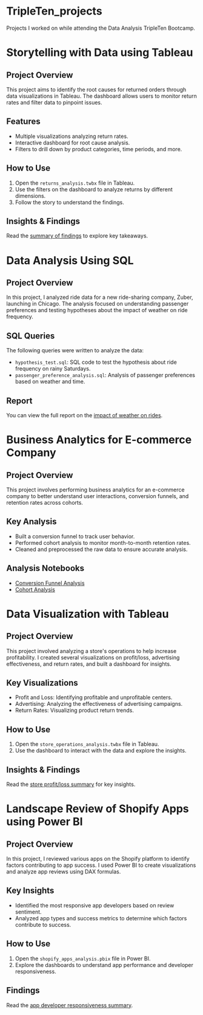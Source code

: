 # TripleTen_projects
Projects I worked on while attending the Data Analysis TripleTen Bootcamp.

# Storytelling with Data using Tableau

## Project Overview
This project aims to identify the root causes for returned orders through data visualizations in Tableau. The dashboard allows users to monitor return rates and filter data to pinpoint issues.

## Features
- Multiple visualizations analyzing return rates.
- Interactive dashboard for root cause analysis.
- Filters to drill down by product categories, time periods, and more.

## How to Use
1. Open the `returns_analysis.twbx` file in Tableau.
2. Use the filters on the dashboard to analyze returns by different dimensions.
3. Follow the story to understand the findings.

## Insights & Findings
Read the [summary of findings](insights/summary_of_findings.md) to explore key takeaways.

# Data Analysis Using SQL

## Project Overview
In this project, I analyzed ride data for a new ride-sharing company, Zuber, launching in Chicago. The analysis focused on understanding passenger preferences and testing hypotheses about the impact of weather on ride frequency.

## SQL Queries
The following queries were written to analyze the data:
- `hypothesis_test.sql`: SQL code to test the hypothesis about ride frequency on rainy Saturdays.
- `passenger_preference_analysis.sql`: Analysis of passenger preferences based on weather and time.

## Report
You can view the full report on the [impact of weather on rides](reports/impact_of_weather_on_rides.pdf).

# Business Analytics for E-commerce Company

## Project Overview
This project involves performing business analytics for an e-commerce company to better understand user interactions, conversion funnels, and retention rates across cohorts.

## Key Analysis
- Built a conversion funnel to track user behavior.
- Performed cohort analysis to monitor month-to-month retention rates.
- Cleaned and preprocessed the raw data to ensure accurate analysis.

## Analysis Notebooks
- [Conversion Funnel Analysis](analysis/conversion_funnel_analysis.ipynb)
- [Cohort Analysis](analysis/cohort_analysis.ipynb)

# Data Visualization with Tableau

## Project Overview
This project involved analyzing a store's operations to help increase profitability. I created several visualizations on profit/loss, advertising effectiveness, and return rates, and built a dashboard for insights.

## Key Visualizations
- Profit and Loss: Identifying profitable and unprofitable centers.
- Advertising: Analyzing the effectiveness of advertising campaigns.
- Return Rates: Visualizing product return trends.

## How to Use
1. Open the `store_operations_analysis.twbx` file in Tableau.
2. Use the dashboard to interact with the data and explore the insights.

## Insights & Findings
Read the [store profit/loss summary](insights/store_profit_loss_summary.md) for key insights.

# Landscape Review of Shopify Apps using Power BI

## Project Overview
In this project, I reviewed various apps on the Shopify platform to identify factors contributing to app success. I used Power BI to create visualizations and analyze app reviews using DAX formulas.

## Key Insights
- Identified the most responsive app developers based on review sentiment.
- Analyzed app types and success metrics to determine which factors contribute to success.

## How to Use
1. Open the `shopify_apps_analysis.pbix` file in Power BI.
2. Explore the dashboards to understand app performance and developer responsiveness.

## Findings
Read the [app developer responsiveness summary](insights/app_developer_responsiveness.md).

